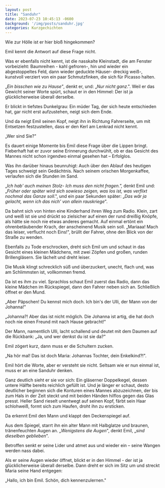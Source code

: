 ```yaml
---
layout: post
title: "Sanduhr"
date: 2023-07-23 10:45:13 -0600
background: '/img/posts/sanduhr.jpg'
categories: Kurzgechichten
---
```



Wie zur Hölle ist er hier bloß hingekommen?

Emil kennt die Antwort auf diese Frage nicht.

Was er ebenfalls nicht kennt, ist die nasskalte Kleinstadt, die am Fenster vorbeizieht: Baumreihen - kahl gefroren-, hin und wieder ein abgestoppeltes Feld, dann wieder geduckte Häuser- dreckig weiß-, kunstvoll verziert von ein paar Schmutzfinken, die sich für Picasso halten.

„_Ein bisschen wie zu Hause"_, denkt er, und: „_Nur nicht ganz_.". Weil er das Gewicht seiner Worte spürt, schaut er in den Himmel: Der ist ja glücklicherweise überall derselbe.

Er blickt in tiefstes Dunkelgrau: Ein müder Tag, der sich heute entschieden hat, gar nicht erst aufzustehen, neigt sich dem Ende.

Und da neigt Emil seinen Kopf, neigt ihn in Richtung Fahrerseite, um mit Entsetzen festzustellen, dass er den Kerl am Lenkrad nicht kennt.

„Wer sind Sie?"

Es dauert einige Momente bis Emil diese Frage über die Lippen bringt. Fieberhaft hat er zuvor seine Erinnerung durchwühlt, ob er das Gesicht des Mannes nicht schon irgendwo einmal gesehen hat – Erfolglos.

Was ihn darüber hinaus beunruhigt: Auch über den Ablauf des heutigen Tages schweigt sein Gedächtnis. Nach seinem orischen Morgenkaffee, verlaufen sich die Stunden im Sand.

„_Ich hab' auch meinen Stolz- Ich muss den nicht fragen.",_ denkt Emil und: „_Früher oder später wird sich sowieso zeigen, was los ist, was verflixt nochmal das Ganze soll_.", und ein paar Sekunden später: „_Das wär ja gelacht, wenn ich das nich' von allein rauskriege_".

Da bahnt sich von hinten eine Kinderhand ihren Weg zum Radio. Klein, zart und weiß ist sie und drückt so zielsicher auf einen der rund dreißig Knöpfe, als hätte sie noch nie etwas anderes gemacht. Auf einmal ertönt ein ohrenbetäubender Krach, der anscheinend Musik sein soll. „Mariaaa! Mach das leiser, verflucht noch Eins!", brüllt der Fahrer, ohne den Blick von der Straße zu wenden.

Ebenfalls zu Tode erschrocken, dreht sich Emil um und schaut in das Gesicht eines kleinen Mädchens, mit zwei Zöpfen und großen, runden Brillengläsern. Sie lächelt und dreht leiser.

Die Musik klingt schrecklich süß und überzuckert, unecht, flach und, was am Schlimmsten ist, vollkommen fremd.

Da ist es ihm zu viel. Sprachlos schaut Emil zuerst das Radio, dann das kleine Mädchen im Rückspiegel, dann den Fahrer neben sich an. Schließlich öffnet er den Mund.

„Aber Päpschen! Du kennst mich doch. Ich bin's der Ulli, der Mann von der Johanna!"

„Johanna?! Aber das ist nicht möglich. Die Johanna ist artig, die hat doch noch nie einen Freund mit nach Hause gebracht!"

Der Mann, namentlich Ulli, lacht schallend und deutet mit dem Daumen auf die Rückbank: „Ja, und wer denkst du ist sie da?"

Emil zögert kurz, dann muss er die Schultern zucken.

„Na hör mal! Das ist doch Maria: Johannas Tochter, dein Enkelkind?!".

Emil hört die Worte, aber er versteht sie nicht. Seltsam wie er nun einmal ist, muss er an eine Sanduhr denken.

Ganz deutlich sieht er sie vor sich: Ein gläserner Doppelkegel, dessen untere Hälfte bereits reichlich gefüllt ist. Und je länger er schaut, desto deutlicher beginnen sich die Konturen eines Mannes abzuzeichnen, der bis zum Hals in der Zeit steckt und mit beiden Händen hilflos gegen das Glas presst. Heller Sand rieselt unentwegt auf seinen Kopf, färbt sein Haar schlohweiß, formt sich zum Haufen, droht ihn zu ersticken.

Da erkennt Emil den Mann und klappt den Deckenspiegel auf.

Aus dem Spiegel, starrt ihn ein alter Mann mit Halbglatze und braunen, tränenfeuchten Augen an. _„Wenigstens die Augen_", denkt Emil, „_sind dieselben geblieben_".

Betroffen senkt er seine Lider und atmet aus und wieder ein – seine Wangen werden nass dabei.

Als er seine Augen wieder öffnet, blickt er in den Himmel - der ist ja glücklicherweise überall derselbe. Dann dreht er sich im Sitz um und streckt Maria seine Hand entgegen:

„Hallo, ich bin Emil. Schön, dich kennenzulernen."